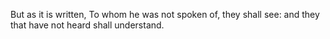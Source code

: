But as it is written, To whom he was not spoken of, they shall see: and they that have not heard shall understand.
